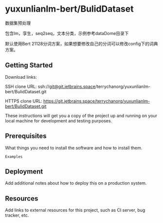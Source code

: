 # yuxunlianlm-bert/BulidDataset

数据集预处理

包含lm，孪生，seq2seq，文本分类，示例参考dataDome目录下

默认使用Bert 21128分词方案，如果想要修改自己的分词可以修改config下的词典方案。

## Getting Started

Download links:

SSH clone URL: ssh://git@git.jetbrains.space/terrychanorg/yuxunlianlm-bert/BulidDataset.git

HTTPS clone URL: https://git.jetbrains.space/terrychanorg/yuxunlianlm-bert/BulidDataset.git

These instructions will get you a copy of the project up and running on your local machine for development and testing purposes.

## Prerequisites

What things you need to install the software and how to install them.

```
Examples
```

## Deployment

Add additional notes about how to deploy this on a production system.

## Resources

Add links to external resources for this project, such as CI server, bug tracker, etc.
